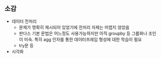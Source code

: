## 소감
- 데이터 전처리
    - 문제가 명확히 제시되어 있었기에 전처리 자체는 어렵지 않았음
    - 판다스 기본 문법은 어느정도 사용가능하지만 아직 groupby 등 그룹화나 조인이 미숙. 특히 agg 인자를 통한 데이터프레임 형성에 대한 학습이 필요
    - try문 등 
- 시각화